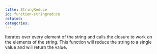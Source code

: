 ```yaml
---
title: StringReduce
id: function-stringreduce
related:
categories:
---
```


Iterates over every element of the string and calls the closure to work on the elements of the string. This function will reduce the string to a single value and will return the value.